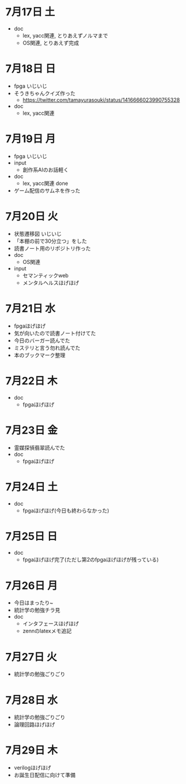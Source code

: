 # 7月17日 土
- doc
  - lex, yacc関連, とりあえずノルマまで
  - OS関連, とりあえず完成

# 7月18日 日
- fpga いじいじ
- そうきちゃんクイズ作った
  - https://twitter.com/tamayurasouki/status/1416666023990755328
- doc
  - lex, yacc関連

# 7月19日 月
- fpga いじいじ
- input
  - 創作系AIのお話軽く
- doc
  - lex, yacc関連 done
- ゲーム配信のサムネを作った

# 7月20日 火
- 状態遷移図 いじいじ
- 「本棚の前で30分立つ」をした
- 読書ノート用のリポジトリ作った
- doc
  - OS関連
- input
  - セマンティックweb
  - メンタルヘルスほげほげ

# 7月21日 水
- fpgaほげほげ
- 気が向いたので読書ノート付けてた
- 今日のバーガー読んでた
- ミステリと言う勿れ読んでた
- 本のブックマーク整理

# 7月22日 木
- doc
  - fpgaほげほげ

# 7月23日 金
- 霊媒探偵翡翠読んでた
- doc
  - fpgaほげほげ

# 7月24日 土
- doc
  - fpgaほげほげ(今日も終わらなかった)

# 7月25日 日
- doc
  - fpgaほげほげ完了(ただし第2のfpgaほげほげが残っている)

# 7月26日 月
- 今日はまったり~
- 統計学の勉強チラ見
- doc
  - インタフェースほげほげ
  - zennのlatexメモ追記

# 7月27日 火
- 統計学の勉強ごりごり

# 7月28日 水
- 統計学の勉強ごりごり
- 論理回路ほげほげ

# 7月29日 木
- verilogほげほげ
- お誕生日配信に向けて準備